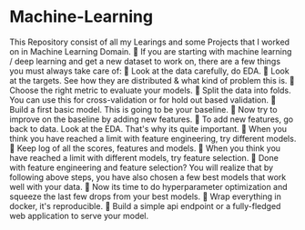 # Machine-Learning
This Repository consist of all my Learings and some Projects that I worked on in Machine Learning Domain.
🔹 If you are starting with machine learning / deep learning and get a new dataset to work on, there are a few things you must always take care of:
🔹 Look at the data carefully, do EDA.
🔹 Look at the targets. See how they are distributed & what kind of problem this is. 
🔹 Choose the right metric to evaluate your models.
🔹 Split the data into folds. You can use this for cross-validation or for hold out based validation.
🔹 Build a first basic model. This is going to be your baseline.
🔹 Now try to improve on the baseline by adding new features.
🔹 To add new features, go back to data. Look at the EDA. That's why its quite important.
🔹 When you think you have reached a limit with feature engineering, try different models.
🔹 Keep log of all the scores, features and models.
🔹 When you think you have reached a limit with different models, try feature selection.
🔹 Done with feature engineering and feature selection? You will realize that by following above steps, you have also chosen a few best models that work well with your data.
🔹 Now its time to do hyperparameter optimization and squeeze the last few drops from your best models.
🔹 Wrap everything in docker, it's reproducible.
🔹 Build a simple api endpoint or a fully-fledged web application to serve your model.
